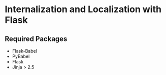 # Internalization and Localization with Flask

## Required Packages
* Flask-Babel
* PyBabel
* Flask
* Jinja > 2.5
